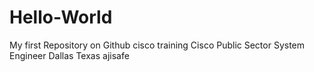 # Hello-World
My first Repository on Github cisco training
Cisco Public Sector System Engineer
Dallas Texas
ajisafe

